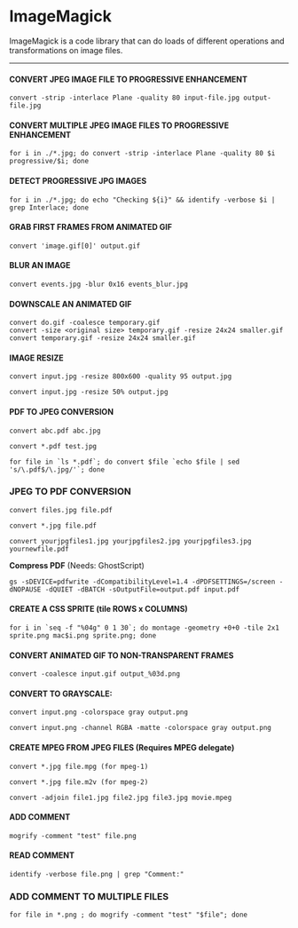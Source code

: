 # ImageMagick

ImageMagick is a code library that can do loads of different operations and 
transformations on image files.

---

#### CONVERT JPEG IMAGE FILE TO PROGRESSIVE ENHANCEMENT

`convert -strip -interlace Plane -quality 80 input-file.jpg output-file.jpg`

#### CONVERT MULTIPLE JPEG IMAGE FILES TO PROGRESSIVE ENHANCEMENT

`for i in ./*.jpg; do convert -strip -interlace Plane -quality 80 $i progressive/$i; done`

#### DETECT PROGRESSIVE JPG IMAGES

`for i in ./*.jpg; do echo "Checking ${i}" && identify -verbose $i | grep Interlace; done`

#### GRAB FIRST FRAMES FROM ANIMATED GIF

`convert 'image.gif[0]' output.gif`

#### BLUR AN IMAGE

`convert events.jpg -blur 0x16 events_blur.jpg`

#### DOWNSCALE AN ANIMATED GIF 

```
convert do.gif -coalesce temporary.gif
convert -size <original size> temporary.gif -resize 24x24 smaller.gif
convert temporary.gif -resize 24x24 smaller.gif
```

#### IMAGE RESIZE

`convert input.jpg -resize 800x600 -quality 95 output.jpg`

`convert input.jpg -resize 50% output.jpg`

#### PDF TO JPEG CONVERSION

`convert abc.pdf abc.jpg`

`convert *.pdf test.jpg`

```
for file in `ls *.pdf`; do convert $file `echo $file | sed 's/\.pdf$/\.jpg/'`; done
```

### JPEG TO PDF CONVERSION

`convert files.jpg file.pdf`

`convert *.jpg file.pdf`

`convert yourjpgfiles1.jpg yourjpgfiles2.jpg yourjpgfiles3.jpg yournewfile.pdf`

__Compress PDF__ (Needs: GhostScript)

`gs -sDEVICE=pdfwrite -dCompatibilityLevel=1.4 -dPDFSETTINGS=/screen -dNOPAUSE -dQUIET -dBATCH -sOutputFile=output.pdf input.pdf`

#### CREATE A CSS SPRITE (tile ROWS x COLUMNS)

```
for i in `seq -f "%04g" 0 1 30`; do montage -geometry +0+0 -tile 2x1 sprite.png mac$i.png sprite.png; done
```

#### CONVERT ANIMATED GIF TO NON-TRANSPARENT FRAMES

`convert -coalesce input.gif output_%03d.png`

#### CONVERT TO GRAYSCALE:

`convert input.png -colorspace gray output.png`

`convert input.png -channel RGBA -matte -colorspace gray output.png`

#### CREATE MPEG FROM JPEG FILES (Requires MPEG delegate)

`convert *.jpg file.mpg (for mpeg-1)`

`convert *.jpg file.m2v (for mpeg-2)`

`convert -adjoin file1.jpg file2.jpg file3.jpg movie.mpeg`

#### ADD COMMENT

`mogrify -comment "test" file.png`

#### READ COMMENT

`identify -verbose file.png | grep "Comment:"`

### ADD COMMENT TO MULTIPLE FILES

`for file in *.png ; do mogrify -comment "test" "$file"; done`
